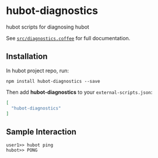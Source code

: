 # hubot-diagnostics

hubot scripts for diagnosing hubot

See [`src/diagnostics.coffee`](src/diagnostics.coffee) for full documentation.

## Installation

In hubot project repo, run:

`npm install hubot-diagnostics --save`

Then add **hubot-diagnostics** to your `external-scripts.json`:

```json
[
  "hubot-diagnostics"
]
```

## Sample Interaction

```
user1>> hubot ping
hubot>> PONG
```
